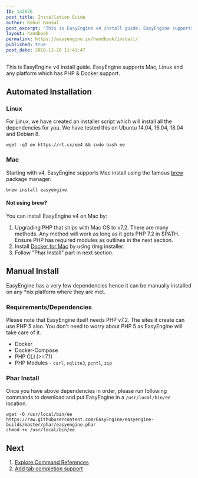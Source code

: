 ```yaml
---
ID: 142676
post_title: Installation Guide
author: Rahul Bansal
post_excerpt: 'This is EasyEngine v4 install guide. EasyEngine supports Mac, Linux and any platform which has PHP & Docker support.'
layout: handbook
permalink: https://easyengine.io/handbook/install/
published: true
post_date: 2018-11-20 11:41:47
---
```

<!-- wp:paragraph -->
<p>This is EasyEngine v4 install guide.&nbsp;EasyEngine supports Mac, Linux and any platform which has PHP &amp; Docker support.</p>
<!-- /wp:paragraph -->

<!-- wp:heading -->
<h2>Automated Installation</h2>
<!-- /wp:heading -->

<!-- wp:heading {"level":3} -->
<h3>Linux</h3>
<!-- /wp:heading -->

<!-- wp:paragraph -->
<p>For Linux, we have created an installer script which will install all the dependencies for you. We have tested this on Ubuntu 14.04, 16.04, 18.04 and Debian 8.</p>
<!-- /wp:paragraph -->

<!-- wp:code -->
<pre class="wp-block-code"><code>wget -qO ee https://rt.cx/ee4 &amp;&amp; sudo bash ee</code></pre>
<!-- /wp:code -->

<!-- wp:heading {"level":3} -->
<h3>Mac</h3>
<!-- /wp:heading -->

<!-- wp:paragraph -->
<p>Starting with v4, EasyEngine supports Mac install using the famous <a href="https://brew.sh/">brew</a> package manager.</p>
<!-- /wp:paragraph -->

<!-- wp:code -->
<pre class="wp-block-code"><code>brew install easyengine</code></pre>
<!-- /wp:code -->

<!-- wp:heading {"level":4} -->
<h4>Not using brew?</h4>
<!-- /wp:heading -->

<!-- wp:paragraph -->
<p>You can install EasyEngine v4 on Mac by:</p>
<!-- /wp:paragraph -->

<!-- wp:list {"ordered":true} -->
<ol><li>Upgrading PHP that ships with Mac OS to v7.2. There are many methods. Any method will work as long as it gets PHP 7.2 in $PATH. Ensure PHP has required modules as <g class="gr_ gr_453 gr-alert gr_spell gr_inline_cards gr_run_anim ContextualSpelling ins-del" id="453" data-gr-id="453">outlines</g> in the next section.</li><li>Install <a href="https://docs.docker.com/docker-for-mac/install/">Docker for Mac</a> by using dmg installer.</li><li>Follow "Phar Install" part in next section.</li></ol>
<!-- /wp:list -->

<!-- wp:heading -->
<h2>Manual Install</h2>
<!-- /wp:heading -->

<!-- wp:paragraph -->
<p>EasyEngine has a very few dependencies hence it can be manually installed on any *nix platform where they are met.&nbsp;</p>
<!-- /wp:paragraph -->

<!-- wp:heading {"level":3} -->
<h3>Requirements/Dependencies</h3>
<!-- /wp:heading -->

<!-- wp:paragraph -->
<p>Please note that EasyEngine itself needs PHP v7.2. The sites it create can use PHP 5 also. You don't need to worry about PHP 5 as EasyEngine will take care of it.</p>
<!-- /wp:paragraph -->

<!-- wp:list -->
<ul><li>Docker</li><li>Docker-Compose</li><li>PHP CLI (&gt;=7.1)</li><li>PHP Modules - <code>curl</code>, <code>sqlite3</code>, <code>pcntl</code>, <code>zip</code></li></ul>
<!-- /wp:list -->

<!-- wp:heading {"level":3} -->
<h3>Phar Install</h3>
<!-- /wp:heading -->

<!-- wp:paragraph -->
<p>Once you have above dependencies in order, please run following commands to download and put EasyEngine in a <code>/usr/local/bin/ee</code> location.</p>
<!-- /wp:paragraph -->

<!-- wp:code -->
<pre class="wp-block-code"><code>wget -O /usr/local/bin/ee https://raw.githubusercontent.com/EasyEngine/easyengine-builds/master/phar/easyengine.phar
chmod +x /usr/local/bin/ee</code></pre>
<!-- /wp:code -->

<!-- wp:heading -->
<h2>Next</h2>
<!-- /wp:heading -->

<!-- wp:list {"ordered":true} -->
<ol><li><a href="https://easyengine.io/commands">Explore Command References</a></li><li><a href="https://easyengine.io/handbook/tab-completion/">Add tab completion support</a></li></ol>
<!-- /wp:list -->